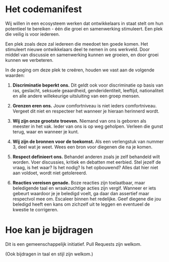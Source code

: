 Het codemanifest
================

Wij willen in een ecosysteem werken dat ontwikkelaars in staat stelt om hun potentieel te bereiken - één die groei en samenwerking stimuleert. Een plek die veilig is voor iedereen.

Een plek zoals deze zal iedereen die meedoet ten goede komen. Het stimuleert nieuwe ontwikkelaars deel te nemen in ons werkveld. Door middel van discussie en samenwerking kunnen we groeien, en door groei kunnen we verbeteren.

In de poging om deze plek te creëren, houden we vast aan de volgende waarden:

1. **Discriminatie beperkt ons.** Dit geldt ook voor discriminatie op basis van ras, geslacht, seksuele geaardheid, genderidentiteit, leeftijd, nationaliteit en alle andere willekeurige uitsluiting van een groep mensen.
2. **Grenzen eren ons.** Jouw comfortniveau is niet ieders comfortniveau. Vergeet dit niet en respecteer het wanneer je hieraan herinnerd wordt.
3. **Wij zijn onze grootste troeven.** Niemand van ons is geboren als meester in het vak. Ieder van ons is op weg geholpen. Verleen die gunst terug, waar en wanneer je kunt.
4. **Wij zijn de bronnen voor de toekomst.** Als een verlengstuk van nummer 3, deel wat je weet. Wees een bron voor diegenen die na je komen.
5. **Respect definieert ons.** Behandel anderen zoals je zelf behandeld wilt worden. Voer discussies, kritiek en debatten met eerbied. Stel jezelf de vraag, is het waar? Is het nodig? Is het opbouwend? Alles dat hier niet aan voldoet, wordt niet getolereerd.

6. **Reacties vereisen genade.** Boze reacties zijn toelaatbaar, maar beledigende taal en wraakzuchtige acties zijn vergif. Wanneer er iets gebeurt waardoor je je beledigd voelt, ga daar dan assertief maar respectvol mee om. Escaleer binnen het redelijke. Geef diegene die jou beledigd heeft een kans om zichzelf uit te leggen en eventueel de kwestie te corrigeren.


Hoe kan je bijdragen
============

Dit is een gemeenschappelijk initiatief. Pull Requests zijn welkom.

(Ook bijdragen in taal en stijl zijn welkom.)